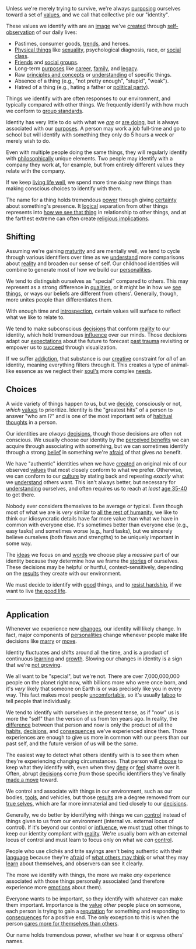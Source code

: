 
Unless we're merely trying to survive, we're always [purposing](purpose.md) ourselves toward a set of [values](values.md), and we call that collective pile our "identity".

These values we identify with are an [image](image.md) we've [created](creations.md) through [self-observation](awareness.md) of our daily lives:

- Pastimes, consumer goods, [trends](trends.md), and heroes.
- [Physical things](reality.md) like [sexuality](gender.md), psychological diagnosis, race, or [social class](classes.md).
- [Friends](people-friends.md) and [social groups](groups-member.md).
- Long-term [purposes](purpose.md) like [career](jobs-1_why.md), [family](people-family.md), and [legacy](legacy.md).
- Raw [principles and concepts](values.md) or [understanding](understanding.md) of specific things.
- Absence of a thing (e.g., "not pretty enough", "stupid", "weak").
- Hatred of a thing (e.g., hating a father or [political party](politics-conservativeliberal.md)).

Things we identify with are often responses to our environment, and typically compared with other things. We frequently identify with how much we conform to [group standards](rules.md).

Identity has very little to do with what we *[are](humanity.md)* or [are doing](results.md), but is always associated with our [purposes](purpose.md). A person may work a job full-time and go to school but will identify with something they only do 5 hours a week or merely wish to do.

Even with multiple people doing the same things, they will regularly identify with [philosophically](philosophy.md) unique elements. Two people may identify with a company they work at, for example, but from entirely different values they relate with the company.

If we keep [living life well](goodlife.md), we spend more time *doing* new things than making conscious choices to identify with them.

The name for a thing holds tremendous [power](power.md) through giving [certainty](understanding-certainty.md) about something's presence. It [logical](logic.md) separation from other things represents into [how we see that thing](image.md) in relationship to other things, and at the farthest extreme can often create [religious implications](religion.md).

## Shifting

Assuming we're gaining [maturity](maturity.md) and are mentally well, we tend to cycle through various identifiers over time as we [understand](understanding.md) more comparisons about [reality](reality.md) and broaden our sense of self. Our childhood identities will combine to generate most of how we build our [personalities](personality.md).

We tend to distinguish ourselves as "special" compared to others. This may represent as a strong difference in [qualities](values.md), or it might be in how we [see things](image.md), or ways our beliefs are different from others'. Generally, though, more unites people than differentiates them.

With enough time and [introspection](awareness.md), certain values will surface to reflect what we like to relate to.

We tend to make subconscious [decisions](decisions.md) that conform [reality](reality.md) to our identity, which hold tremendous [influence](influence.md) over our minds. Those decisions adapt our [expectations](imagination.md) about the future to forecast [past trauma](hardship-ptsd.md) revisiting or empower us to [succeed](success-1_why.md) through visualization.

If we suffer [addiction](addiction.md), that substance is our [creative](mind-creativity.md) constraint for *all* of an identity, meaning everything filters through it. This creates a type of animal-like essence as we neglect their [soul's](humanity.md) more complex [needs](meaning-checklist.md).

## Choices

A wide variety of things happen *to* us, but we [decide](decisions.md), consciously or not, *which* [values](values.md) to prioritize. Identity is the "greatest hits" of a person to answer "who am I?" and is one of the most important sets of [habitual thoughts](habits.md) in a person.

Our identities are *always* [decisions](decisions.md), though those decisions are often not conscious. We usually choose our identity by the [perceived benefits](purpose.md) we can acquire through associating with something, but we can sometimes identify through a strong [belief](understanding-certainty.md) in something we're [afraid](mind-feelings-fear.md) of that gives *no* benefit.

We have "authentic" identities when we have [created](mind-creativity.md) an original mix of our observed [values](values.md) that most closely conform to what we prefer. Otherwise, we can conform to our [culture](culture.md) by stating back and repeating *exactly* what we [understand](understanding.md) others want. This isn't always better, but necessary for [understanding](understanding.md) ourselves, and often requires us to reach at *least* [age 35-40](maturity.md) to get there.

Nobody ever considers themselves to be average or typical. Even though most of what we are is *very* similar to [all the rest of humanity](humanity-universals.md), we like to think our idiosyncratic details have far more value than what we have in common with everyone else. It's sometimes better than everyone else (e.g., easy tasks) and sometimes worse (e.g., hard tasks), but we sincerely believe ourselves (both flaws and strengths) to be uniquely important in some way.

The [ideas](values.md) we focus on and [words](language.md) we choose play a *massive* part of our identity because they determine how we frame the [stories](stories.md) of ourselves. These decisions may be helpful or hurtful, context-sensitively, depending on the [results](results.md) they create with our environment.

We must decide to identify with [good](morality.md) things, and to [resist hardship](hardship.md), if we want to live [the good life](goodlife.md).

* * * * *

## Application

Whenever we experience new [changes](people-changes.md), our identity will likely change. In fact, major components of [personalities](personality.md) change whenever people make life decisions like [marry](relationships-3_marriage.md) or [move](home-moving.md).

Identity fluctuates and shifts around all the time, and is a product of continuous [learning](understanding.md) and [growth](people-changes.md). Slowing our changes in identity is a sign that we're [not growing](meaning.md).

We all want to be "special", but we're not. There are over 7,000,000,000 people on the planet right now, with billions more who were once born, and it's *very* likely that someone on Earth is or was precisely like you in every way. This fact makes most people [uncomfortable](mind-feelings.md), so it's usually [taboo](morality-taboo.md) to tell people that individually.

We tend to identify with ourselves in the present tense, as if "now" us is more the "self" than the version of us from ten years ago. In reality, the [difference](people-changes.md) between that person and now is only the product of all the [habits](habits.md), [decisions](decisions.md), and [consequences](results.md) we've experienced since then. Those experiences are enough to give us more in common with our peers than our past self, and the future version of us will be the same.

The easiest way to detect what others identify with is to see them when they're experiencing changing circumstances. That person will [choose](decisions.md) to keep what they identify with, even when they [deny](image-distortion.md) or [feel](mind-feelings.md) shame over it. Often, abrupt [decisions](decisions.md) come *from* those specific identifiers they've finally [made a move](results.md) toward.

We control and associate with things in our environment, such as our bodies, [tools](technology.md), and vehicles, but those [results](results.md) are a degree removed from our [true selves](humanity.md), which are far more immaterial and tied closely to our [decisions](decisions.md).

Generally, we do better by identifying with things we can [control](results.md) instead of things given to us from our environment (internal vs. external locus of control). If it's beyond our control or [influence](influence.md), we must [trust](understanding-certainty.md) other things to keep our identity compliant with [reality](reality.md). We're usually born with an external locus of control and must learn to focus only on what we *can* [control](results.md).

People who use clichés and trite sayings aren't being authentic with their [language](language.md) because they're [afraid](mind-feelings-fear.md) of [what others may think](morality-taboo.md) or what they may [learn](understanding.md) about themselves, and observers can see it clearly.

The more we identify with things, the more we make *any* experience associated with those things personally associated (and therefore experience more [emotions](mind-feelings.md) about them).

Everyone wants to be important, so they identify with whatever can make them important. Importance is the [value](purpose.md) *other* people place on someone, each person is trying to gain a [reputation](image.md) for something and responding to [consequences](results.md) for a positive end. The only exception to this is when the person [cares more for themselves than others](morality-evil.md).

Our name holds tremendous power, whether we hear it or express others' names.

